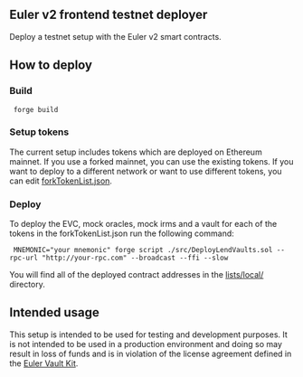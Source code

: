 ## Euler v2 frontend testnet deployer

Deploy a testnet setup with the Euler v2 smart contracts.

## How to deploy


### Build

```shell
 forge build
```


### Setup tokens

The current setup includes tokens which are deployed on Ethereum mainnet. If you use a forked mainnet, you can use the existing tokens. If you want to deploy to a different network or want to use different tokens, you can edit [forkTokenList.json](data/forkTokenList.json).


### Deploy

To deploy the EVC, mock oracles, mock irms and a vault for each of the tokens in the forkTokenList.json run the following command:

```shell
 MNEMONIC="your mnemonic" forge script ./src/DeployLendVaults.sol --rpc-url "http://your-rpc.com" --broadcast --ffi --slow
```

You will find all of the deployed contract addresses in the [lists/local/](lists/local/) directory.


## Intended usage

This setup is intended to be used for testing and development purposes.
It is not intended to be used in a production environment and doing so may result in loss of funds and is in violation of the license agreement defined in the [Euler Vault Kit](https://github.com/euler-xyz/euler-vault-kit?tab=readme-ov-file#license).
